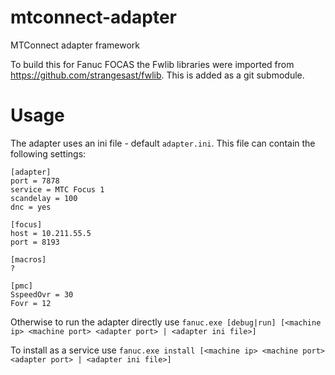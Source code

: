 # mtconnect-adapter

MTConnect adapter framework

To build this for Fanuc FOCAS the Fwlib libraries were imported from https://github.com/strangesast/fwlib. This is added as
a git submodule.

# Usage

The adapter uses an ini file - default `adapter.ini`.
This file can contain the following settings:

    [adapter]
    port = 7878
    service = MTC Focus 1
    scandelay = 100
    dnc = yes

    [focus]
    host = 10.211.55.5
    port = 8193

    [macros]
    ?

    [pmc]
    SspeedOvr = 30
    Fovr = 12

Otherwise to run the adapter directly use
`fanuc.exe [debug|run] [<machine ip> <machine port> <adapter port> | <adapter ini file>]`

To install as a service use
`fanuc.exe install [<machine ip> <machine port> <adapter port> | <adapter ini file>]`
